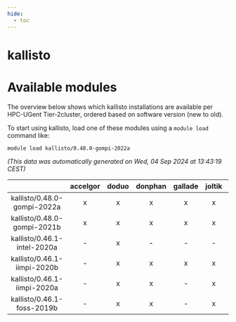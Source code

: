 ```yaml
---
hide:
  - toc
---
```


kallisto
========

# Available modules


The overview below shows which kallisto installations are available per HPC-UGent Tier-2cluster, ordered based on software version (new to old).

To start using kallisto, load one of these modules using a `module load` command like:

```shell
module load kallisto/0.48.0-gompi-2022a
```

*(This data was automatically generated on Wed, 04 Sep 2024 at 13:43:19 CEST)*  

| |accelgor|doduo|donphan|gallade|joltik|shinx|skitty|
| :---: | :---: | :---: | :---: | :---: | :---: | :---: | :---: |
|kallisto/0.48.0-gompi-2022a|x|x|x|x|x|-|x|
|kallisto/0.48.0-gompi-2021b|x|x|x|x|x|-|x|
|kallisto/0.46.1-intel-2020a|-|x|-|-|-|-|-|
|kallisto/0.46.1-iimpi-2020b|-|x|x|x|x|-|x|
|kallisto/0.46.1-iimpi-2020a|-|x|x|-|x|-|x|
|kallisto/0.46.1-foss-2019b|-|x|x|-|x|-|x|
